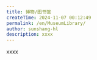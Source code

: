 ```yaml
---
title: 博物/图书馆
createTime: 2024-11-07 00:12:49
permalink: /en/MuseumLibrary/
author: sunshang-hl
description: xxxx
---
```


xxxx